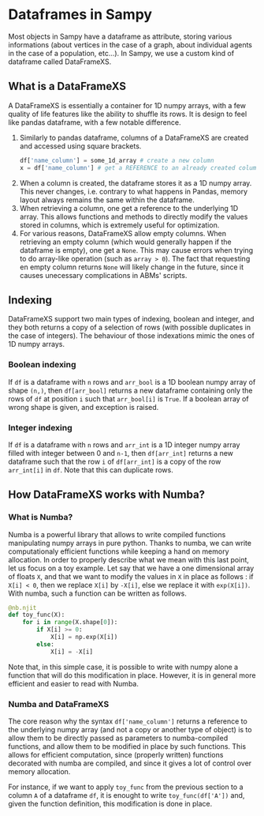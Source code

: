 # Dataframes in Sampy

Most objects in Sampy have a dataframe as attribute, storing various informations (about vertices in the case of a graph, about individual agents in the case of a population, etc...). In Sampy, we use a custom kind of dataframe called DataFrameXS.

## What is a DataFrameXS

A DataFrameXS is essentially a container for 1D numpy arrays, with a few quality of life features like the ability to shuffle its rows. It is design to feel like pandas dataframe, with a few notable difference.

1. Similarly to pandas dataframe, columns of a DataFrameXS are created and accessed using square brackets.
    ```python
    df['name_column'] = some_1d_array # create a new column
    x = df['name_column'] # get a REFERENCE to an already created column
    ```
2. When a column is created, the dataframe stores it as a 1D numpy array. This never changes, i.e. contrary to what happens in Pandas, memory layout always remains the same within the dataframe.
3. When retrieving a column, one get a reference to the underlying 1D array. This allows functions and methods to directly modify the values stored in columns, which is extremely useful for optimization. 
4. For various reasons, DataFrameXS allow empty columns. When retrieving an empty column (which would generally happen if the dataframe is empty), one get a `None`. This may cause errors when trying to do array-like operation (such as `array > 0`). The fact that requesting en empty column returns `None` will likely change in the future, since it causes unecessary complications in ABMs' scripts.

## Indexing

DataFrameXS support two main types of indexing, boolean and integer, and they both returns a copy of a selection of rows (with possible duplicates in the case of integers). The behaviour of those indexations mimic the ones of 1D numpy arrays.

### Boolean indexing

If `df` is a dataframe with `n` rows and `arr_bool` is a 1D boolean numpy array of shape `(n,)`, then `df[arr_bool]` returns a new dataframe containing only the rows of `df` at position `i` such that `arr_bool[i]` is `True`. If a boolean array of wrong shape is given, and exception is raised.

### Integer indexing

If `df` is a dataframe with `n` rows and `arr_int` is a 1D integer numpy array filled with integer between 0 and `n-1`, then `df[arr_int]` returns a new dataframe such that the row `i` of `df[arr_int]` is a copy of the row `arr_int[i]` in `df`. Note that this can duplicate rows. 

## How DataFrameXS works with Numba?

### What is Numba?
Numba is a powerful library that allows to write compiled functions manipulating numpy arrays in pure python. Thanks to numba, we can write computationaly efficient functions while keeping a hand on memory allocation. In order to properly describe what we mean with this last point, let us focus on a toy example. Let say that we have a one dimensional array of floats `X`, and that we want to modify the values in `X` in place as follows : if `X[i] < 0`, then we replace `X[i]` by `-X[i]`, else we replace it with `exp(X[i])`. With numba, such a function can be written as follows.

```python
@nb.njit
def toy_func(X):
    for i in range(X.shape[0]):
        if X[i] >= 0:
            X[i] = np.exp(X[i])
        else:
            X[i] = -X[i]
```

Note that, in this simple case, it is possible to write with numpy alone a function that will do this modification in place. However, it is in general more efficient and easier to read with Numba. 

### Numba and DataFrameXS

The core reason why the syntax `df['name_column']` returns a reference to the underlying numpy array (and not a copy or another type of object) is to allow them to be directly passed as parameters to numba-compiled functions, and allow them to be modified in place by such functions. This allows for efficient computation, since (properly written) functions decorated with numba are compiled, and since it gives a lot of control over memory allocation.

For instance, if we want to apply `toy_func` from the previous section to a column `A` of a dataframe `df`, it is enought to write `toy_func(df['A'])` and, given the function definition, this modification is done in place.

